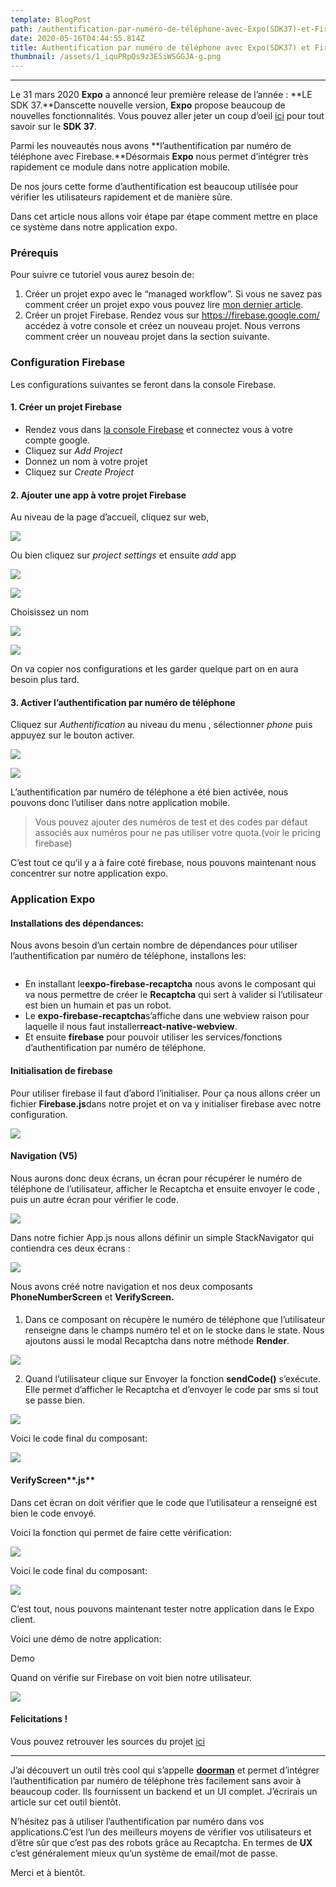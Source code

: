 ```yaml
---
template: BlogPost
path: /authentification-par-numéro-de-téléphone-avec-Expo(SDK37)-et-Firebase.
date: 2020-05-16T04:44:55.814Z
title: Authentification par numéro de téléphone avec Expo(SDK37) et Firebase.
thumbnail: /assets/1_iquPRpQs9z3E5iWSGGJA-g.png
---
```

- - -

Le 31 mars 2020 **Expo** a annoncé leur première release de l’année : **LE SDK 37.**Danscette nouvelle version, **Expo** propose beaucoup de nouvelles fonctionnalités. Vous pouvez aller jeter un coup d’oeil [ici](https://blog.expo.io/expo-sdk-37-is-now-available-dd5770f066a6) pour tout savoir sur le **SDK 37**.

Parmi les nouveautés nous avons **l’authentification par numéro de téléphone avec Firebase.**Désormais **Expo** nous permet d’intégrer très rapidement ce module dans notre application mobile.

De nos jours cette forme d’authentification est beaucoup utilisée pour vérifier les utilisateurs rapidement et de manière sûre.

Dans cet article nous allons voir étape par étape comment mettre en place ce système dans notre application expo.

### Prérequis

Pour suivre ce tutoriel vous aurez besoin de:

1. Créer un projet expo avec le “managed workflow”. Si vous ne savez pas comment créer un projet expo vous pouvez lire [mon dernier article](https://medium.com/@sidibemouhamed/les-notifications-push-avec-expo-4d30b15b486d?source=your_stories_page---------------------------).
2. Créer un projet Firebase. Rendez vous sur <https://firebase.google.com/> accédez à votre console et créez un nouveau projet. Nous verrons comment créer un nouveau projet dans la section suivante.

### Configuration Firebase

Les configurations suivantes se feront dans la console Firebase.

#### 1. Créer un projet Firebase

* Rendez vous dans [la console Firebase](https://console.firebase.google.com/) et connectez vous à votre compte google.
* Cliquez sur *Add Project*
* Donnez un nom à votre projet
* Cliquez sur *Create Project*

#### 2. Ajouter une app à votre projet Firebase

Au niveau de la page d’accueil, cliquez sur web,

![](https://cdn-images-1.medium.com/max/1600/1*40sjowMTFDhwR_L4ANM01w.png)

Ou bien cliquez sur *project settings* et ensuite *add* app

![](https://cdn-images-1.medium.com/max/1600/1*HWJKxgjZ15-kRzrx-7jcMQ.png)

![](https://cdn-images-1.medium.com/max/1600/1*XCuro-saMB2pwv-c2p1gCw.png)

Choisissez un nom

![](https://cdn-images-1.medium.com/max/1600/1*w5zKD6lo9PE8oEatvUD6hQ.png)

![](https://cdn-images-1.medium.com/max/1600/1*_Upm0ted3AmatcJ3HdHlUw.png)

On va copier nos configurations et les garder quelque part on en aura besoin plus tard.

#### 3. Activer l’authentification par numéro de téléphone

Cliquez sur *Authentification* au niveau du menu , sélectionner *phone* puis appuyez sur le bouton activer.

![](https://cdn-images-1.medium.com/max/1600/1*O2auQut7QsfNOWz7Q3-2iA.png)

![](https://cdn-images-1.medium.com/max/1600/0*EFERTDstse9ABnrJ.png)

L’authentification par numéro de téléphone a été bien activée, nous pouvons donc l’utiliser dans notre application mobile.

> Vous pouvez ajouter des numéros de test et des codes par défaut associés aux numéros pour ne pas utiliser votre quota.(voir le pricing firebase)

C’est tout ce qu’il y a à faire coté firebase, nous pouvons maintenant nous concentrer sur notre application expo.

### Application Expo

#### Installations des dépendances:

Nous avons besoin d’un certain nombre de dépendances pour utiliser l’authentification par numéro de téléphone, installons les:

```

```

* En installant le**expo-firebase-recaptcha** nous avons le composant qui va nous permettre de créer le **Recaptcha** qui sert à valider si l’utilisateur est bien un humain et pas un robot.
* Le **expo-firebase-recaptcha**s’affiche dans une webview raison pour laquelle il nous faut installer**react-native-webview**.
* Et ensuite **firebase** pour pouvoir utiliser les services/fonctions d’authentification par numéro de téléphone.

#### Initialisation de firebase

Pour utiliser firebase il faut d’abord l’initialiser. Pour ça nous allons créer un fichier **Firebase.js**dans notre projet et on va y initialiser firebase avec notre configuration.

![](https://cdn-images-1.medium.com/max/1600/1*DrMKnNEnwGOd9NTuLJAnRQ.png)

#### Navigation (V5)

Nous aurons donc deux écrans, un écran pour récupérer le numéro de téléphone de l’utilisateur, afficher le Recaptcha et ensuite envoyer le code , puis un autre écran pour vérifier le code.

![](https://cdn-images-1.medium.com/max/1600/1*0HCmGZ8ec0270TEEqvJ-zQ.png)

Dans notre fichier App.js nous allons définir un simple StackNavigator qui contiendra ces deux écrans :

![](https://cdn-images-1.medium.com/max/1600/1*89BcryAa43gF6x3PWHxKCQ.png)

Nous avons créé notre navigation et nos deux composants **PhoneNumberScreen** et **VerifyScreen.**

#### **<PhoneNumberScreen />**

1. Dans ce composant on récupère le numéro de téléphone que l’utilisateur renseigne dans le champs numéro tel et on le stocke dans le state. Nous ajoutons aussi le modal Recaptcha dans notre méthode **Render**.

![](https://cdn-images-1.medium.com/max/1600/1*0TgGrHdTgUFOq0NXVyPxZw.png)

2. Quand l’utilisateur clique sur Envoyer la fonction **sendCode()** s’exécute. Elle permet d’afficher le Recaptcha et d’envoyer le code par sms si tout se passe bien.

![](https://cdn-images-1.medium.com/max/1600/1*aSAiHJiiZ9dwAw9DrLGDeQ.png)

Voici le code final du composant:

![](https://cdn-images-1.medium.com/max/1600/1*l1x87WLNn64pVzDBtUISyw.png)

#### VerifyScreen**.js**

Dans cet écran on doit vérifier que le code que l’utilisateur a renseigné est bien le code envoyé.

Voici la fonction qui permet de faire cette vérification:

![](https://cdn-images-1.medium.com/max/1600/1*wgWf8gBQt0jDA0cBxdqULA.png)

Voici le code final du composant:

![](https://cdn-images-1.medium.com/max/1600/1*r4esjpaq8eY9xarhazVwwQ.png)

C’est tout, nous pouvons maintenant tester notre application dans le Expo client.

Voici une démo de notre application:

Demo

Quand on vérifie sur Firebase on voit bien notre utilisateur.

![](https://cdn-images-1.medium.com/max/1600/1*Ae5n3ctr507cWKEPn8XY2A.png)

#### Felicitations !

Vous pouvez retrouver les sources du projet [ici](https://github.com/Sidibedev/ExpoPhoneAuthentification)

- - -

J’ai découvert un outil très cool qui s’appelle **[doorman](http://doorman.cool)** et permet d’intégrer l’authentification par numéro de téléphone très facilement sans avoir à beaucoup coder. Ils fournissent un backend et un UI complet. J’écrirais un article sur cet outil bientôt.

N’hésitez pas à utiliser l’authentification par numéro dans vos applications.C’est l’un des meilleurs moyens de vérifier vos utilisateurs et d’être sûr que c’est pas des robots grâce au Recaptcha. En termes de **UX** c’est généralement mieux qu’un système de email/mot de passe.

Merci et à bientôt.
